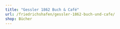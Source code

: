 ```yaml
---
title: "Gessler 1862 Buch & Café"
url: /friedrichshafen/gessler-1862-buch-und-cafe/
shop: Bücher
---
```

